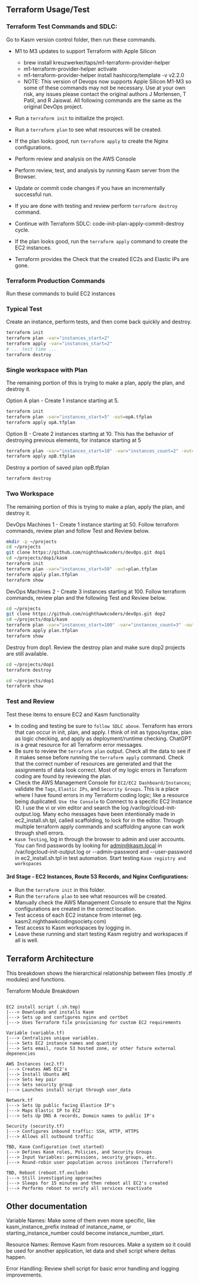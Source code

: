 ## Terraform Usage/Test
### Terraform Test Commands and SDLC:
Go to Kasm version control folder, then run these commands.
- M1 to M3 updates to support Terraform with Apple Silicon
    - brew install kreuzwerker/taps/m1-terraform-provider-helper
    - m1-terraform-provider-helper activate
    - m1-terraform-provider-helper install hashicorp/template -v v2.2.0
    - NOTE: This version of Devops now supports Apple Silicon M1-M3 so some of these commands may not be necessary. Use at your own risk, any issues please contact the original authors J Mortensen, T Patil, and R Jaiswal. All following commands are the same as the original DevOps project.
- Run a `terraform init` to initialize the project.
- Run a `terraform plan` to see what resources will be created.
- If the plan looks good, run `terraform apply` to create the Nginx configurations.
- Perform review and analysis on the AWS Console
- Perform review, test, and analysis by running Kasm server from the Browser.
- Update or commit code changes if you have an incrementally successful run.
- If you are done with testing and review perform `terraform destroy` command.
- Continue with Terraform SDLC: code-init-plan-apply-commit-destroy cycle.

- If the plan looks good, run the `terraform apply` command to create the EC2 instances.

- Terraform provides the Check that the created EC2s and Elastic IPs are gone.

### Terraform Production Commands
Run these commands to build EC2 instances

### Typical Test
Create an instance, perform tests, and then come back quickly and destroy. 

```bash
terraform init
terraform plan -var="instances_start=2"
terraform apply -var="instances_start=2"
# ... test time ...
terraform destroy
```

### Single workspace with Plan
The remaining portion of this is trying to make a plan, apply the plan, and destroy it.

Option A plan - Create 1 instance starting at 5.  

```bash
terraform init
terraform plan -var="instances_start=5" -out=opA.tfplan
terraform apply opA.tfplan
```

Option B - Create 2 instances starting at 10.  This has the behavior of destroying previous elements, for instance starting at 5

```bash
terraform plan -var="instances_start=10" -var="instances_count=2" -out=opB.tfplan
terraform apply opB.tfplan
```

Destroy a portion of saved plan opB.tfplan
```bash
terraform destroy

```

### Two Workspace
The remaining portion of this is trying to make a plan, apply the plan, and destroy it.

DevOps Machines 1 - Create 1 instance starting at 50.  Follow terraform commands, review plan and follow Test and Review below.

```bash
mkdir -p ~/projects
cd ~/projects
git clone https://github.com/nighthawkcoders/devOps.git dop1
cd ~/projects/dop1/kasm
terraform init
terraform plan -var="instances_start=50" -out=plan.tfplan
terraform apply plan.tfplan
terraform show
```

DevOps Machines 2 - Create 3 instances starting at 100.   Follow terraform commands, review plan and the following Test and Review below.

```bash
cd ~/projects
git clone https://github.com/nighthawkcoders/devOps.git dop2
cd ~/projects/dop1/kasm
terraform plan -var="instances_start=100" -var="instances_count=3" -out=plan.tfplan
terraform apply plan.tfplan
terraform show
```

Destroy from dop1.  Review the destroy plan and make sure dop2 projects are still available.
```bash
cd ~/projects/dop1
terraform destroy

cd ~/projects/dop1
terraform show
```


### Test and Review 
Test these items to ensure EC2 and Kasm functionality
- In coding and testing be sure to `follow SDLC above`.  Terraform has errors that can occur in init, plan, and apply.  I think of init as typos/syntax, plan as logic checking, and apply as deployment/runtime checking.  ChatGPT is a great resource for all Terraform error messages.
- Be sure to review the `terraform plan` output.  Check all the data to see if it makes sense before running the `terraform apply` command.  Check that the correct number of resources are generated and that the assignments of data look correct.  Most of my logic errors in Terraform coding are found by reviewing the plan. 
- Check the AWS Management Console for `EC2/EC2 Dashboard/Instances`; validate the `Tags`, `Elastic IPs`, and `Security Groups`.  This is a place where I have found errors in my Terraform coding logic; like a resource being duplicated.
`Use the Console` to Connect to a specific EC2 Instance ID.  I use the vi or vim editor and search the log /var/log/cloud-init-output.log.  Many echo messages have been intentionally made in ec2_install.sh.tpl, called scaffolding, to lock for in the editor.  Through multiple terraform apply commands and scaffolding anyone can work through shell errors.  
- `Kasm Testing`, log in through the browser to admin and user accounts.  You can find passwords by looking for admin@kasm.local in /var/logcloud-init-output.log or --admin-password and --user-password in ec2_install.sh.tpl in test automation.  Start testing `Kasm registry and workspaces`

#### 3rd Stage - EC2 Instances, Route 53 Records, and Nginx Configurations:
- Run the `terraform init` in this folder.
- Run the `terraform plan` to see what resources will be created.
- Manually check the AWS Management Console to ensure that the Nginx configurations are created in the correct location.
- Test access of each EC2 instance from internet (eg. kasm2.nighthawkcodingsociety.com)
- Test access to Kasm workspaces by logging in.
- Leave these running and start testing Kasm registry and workspaces if all is well.

## Terraform Architecture
This breakdown shows the hierarchical relationship between files (mostly .tf modules) and functions.

Terraform Module Breakdown

```

EC2 install script (.sh.tmp)
|---> Downloads and installs Kasm
|---> Sets up and configures nginx and certbot
|---> Uses Terraform file provisioning for custom EC2 requirements

Variable (variable.tf)
|---> Centralizes unique variables.
|---> Sets EC2 instance names and quantity
|---> Sets email, route 53 hosted zone, or other future external depenencies

AWS Instances (ec2.tf)
|---> Creates AWS EC2's
|---> Install Ubuntu AMI
|---> Sets key pair
|---> Sets security group
|---> Launches install script through user_data

Network.tf
|---> Sets Up public facing Elastice IP's
|---> Maps Elastic IP to EC2
|---> Sets Up DNS A records, Domain names to public IP's

Security (security.tf)
|---> Configures inbound traffic: SSH, HTTP, HTTPS
|---> Allows all outbound traffic

TBD, Kasm Configuration (not started)
|---> Defines Kasm roles, Policies, and Security Groups
|---> Input Variables: permissions, security_groups, etc.
|---> Round-robin user population across instances (Terraform?)

TBD, Reboot (reboot.tf.exclude)
|---> Still investigating approaches
|---> Sleeps for 15 minutes and then reboot all EC2's created
|---> Performs reboot to verify all services reactivate

```

## Other documentation

Variable Names: Make some of them even more specific, like kasm_instance_prefix instead of instance_name, or starting_instance_number could become instance_number_start.

Resource Names: Remove Kasm from resources.  Make a system so it could be used for another application, let data and shell script where deltas happen.

Error Handling: Review shell script for basic error handling and logging improvements.
